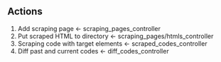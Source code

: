 ## Actions
1. Add scraping page                    <- scraping_pages_controller
2. Put scraped HTML to directory        <- scraping_pages/htmls_controller
3. Scraping code with target elements   <- scraped_codes_controller
4. Diff past and current codes          <- diff_codes_controller
